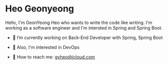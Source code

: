 # Heo Geonyeong

Hello, I'm GeonYeong Heo who wants to write the code like writing. I'm working as a software engineer and I'm intersted in Spring and Spring Boot.

- 🔭 I’m currently working on Back-End Developer with Spring, Spring Boot

- 🐳 Also, I'm interested in DevOps

- 💬 How to reach me: gyheo@icloud.com
